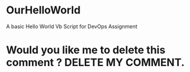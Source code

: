 # OurHelloWorld
A basic Hello World Vb Script for DevOps Assignment
# Would you like me to delete this comment ? DELETE MY COMMENT.
